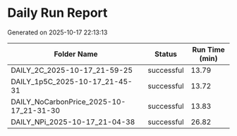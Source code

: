 # Daily Run Report
Generated on 2025-10-17 22:13:13

| Folder Name | Status     | Run Time (min) |
|-------------|------------|----------------|
| DAILY_2C_2025-10-17_21-59-25 | successful | 13.79 |
| DAILY_1p5C_2025-10-17_21-45-31 | successful | 13.72 |
| DAILY_NoCarbonPrice_2025-10-17_21-31-30 | successful | 13.83 |
| DAILY_NPi_2025-10-17_21-04-38 | successful | 26.82 |